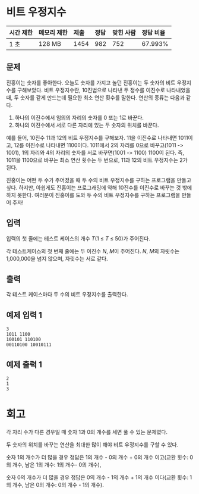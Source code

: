# 비트 우정지수

| 시간 제한 | 메모리 제한 | 제출 | 정답 | 맞힌 사람 | 정답 비율 |
| :-------- | :---------- | :--- | :--- | :-------- | :-------- |
| 1 초      | 128 MB      | 1454 | 982  | 752       | 67.993%   |

## 문제

진홍이는 숫자를 좋아한다. 오늘도 숫자를 가지고 놀던 진홍이는 두 숫자의 비트 우정지수를 구해보았다. 비트 우정지수란, 10진법으로 나타낸 두 정수를 이진수로 나타내었을 때, 두 숫자를 같게 만드는데 필요한  최소 연산 횟수를 말한다. 연산의 종류는 다음과 같다.

1. 하나의 이진수에서 임의의 자리의 숫자를 0 또는 1로 바꾼다.
2. 하나의 이진수에서 서로 다른 자리에 있는 두 숫자의 위치를 바꾼다.

예를 들어, 10진수 11과 12의 비트 우정지수를 구해보자. 11을 이진수로 나타내면 1011이고, 12를 이진수로 나타내면 1100이다. 1011에서 2의 자리를 0으로 바꾸고(1011 -> 1001), 1의 자리와 4의 자리의 숫자를 서로 바꾸면(1001 -> 1100) 1100이 된다. 즉, 1011을 1100으로 바꾸는 최소 연산 횟수는 두 번으로, 11과 12의 비트 우정지수는 2가 된다.

진홍이는 어떤 두 수가 주어졌을 때 두 수의 비트 우정지수를 구하는 프로그램을 만들고 싶다. 하지만, 아쉽게도 진홍이는 프로그래밍에 약해 10진수를 이진수로 바꾸는 것 밖에 하지 못한다. 여러분이 진홍이를 도와 두 수의 비트 우정지수를 구하는 프로그램을 만들어 주자!

## 입력

입력의 첫 줄에는 테스트 케이스의 개수 *T*(1 ≤ *T* ≤ 50)가 주어진다.

각 테스트케이스의 첫 번째 줄에는 두 이진수 *N*, *M*이 주어진다. *N*, *M*의 자릿수는 1,000,000을 넘지 않으며, 자릿수는 서로 같다.

## 출력

각 테스트 케이스마다 두 수의 비트 우정지수를 출력한다.

## 예제 입력 1 

```
3
1011 1100
100101 110100
00110100 10010111
```

## 예제 출력 1 

```
2
1
3
```

# 회고

각 자리 수가 다른 경우일 때 숫자 1과 0의 개수를 세면 풀 수 있는 문제였다.

두 숫자의 위치를 바꾸는 연산을 최대한 많이 해야 비트 우정지수를 구할 수 있다.

숫자 1의 개수가 더 많을 경우 정답은 1의 개수 - 0의 개수 + 0의 개수 이고(교환 횟수: 0의 개수, 남은 1의 개수: 1의 개수- 0의 개수),

숫자 0의 개수가 더 많을 경우 정답은 0의 개수 - 1의 개수 + 1의 개수 이다(교환 횟수: 1의 개수, 남은 0의 개수: 0의 개수 - 1의 개수).